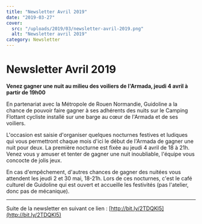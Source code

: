 ```yaml
---
title: "Newsletter Avril 2019"
date: "2019-03-27"
cover:
  src: "/uploads/2019/03/newsletter-avril-2019.png"
  alt: "Newsletter avril 2019"
category: Newsletter
---
```


# Newsletter Avril 2019

**Venez gagner une nuit au milieu des voiliers de l'Armada, jeudi 4 avril à partir de 19h00**

En partenariat avec la Métropole de Rouen Normandie, Guidoline a la chance de pouvoir faire gagner à ses adhérents des nuits sur le Camping Flottant cycliste installé sur une barge au cœur de l'Armada et de ses voiliers.

L'occasion est saisie d'organiser quelques nocturnes festives et ludiques qui vous permettront chaque mois d'ici le début de l'Armada de gagner une nuit pour deux. La première nocturne est fixée au jeudi 4 avril de 18 à 21h. Venez vous y amuser et tenter de gagner une nuit inoubliable, l'équipe vous concocte de jolis jeux.

En cas d'empêchement, d'autres chances de gagner des nuitées vous attendent les jeudi 2 et 30 mai, 18-21h. Lors de ces nocturnes, c'est le café culturel de Guidoline qui est ouvert et accueille les festivités (pas l'atelier, donc pas de mécanique).

---

Suite de la newsletter en suivant ce lien : [http://bit.ly/2TDQKl5](http://bit.ly/2TDQKl5)

